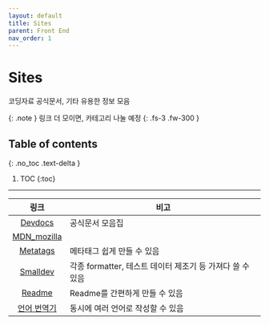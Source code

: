 ```yaml
---
layout: default
title: Sites
parent: Front End
nav_order: 1
---
```


# Sites
코딩자료 공식문서, 기타 유용한 정보 모음

{: .note }
링크 더 모이면, 카테고리 나눌 예정
{: .fs-3 .fw-300 }


## Table of contents
{: .no_toc .text-delta }

1. TOC
{:toc}

---

|링크|비고|
|:--:|--|
|[Devdocs](https://devdocs.io/)|공식문서 모음집|
|[MDN_mozilla](https://developer.mozilla.org/ko/)||
|[Metatags](https://metatags.io/)|메타태그 쉽게 만들 수 있음|
|[Smalldev](https://smalldev.tools/)|각종 formatter, 테스트 데이터 제조기 등 가져다 쓸 수 있음|
|[Readme](https://readme.so/)|Readme를 간편하게 만들 수 있음|
|[언어 번역기](https://github.com/onelang/OneLang)|동시에 여러 언어로 작성할 수 있음|
